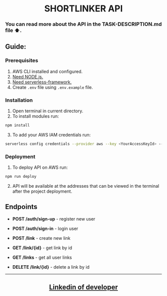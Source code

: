 <h1 align = "center">SHORTLINKER API</h1>

### You can read more about the API in the **TASK-DESCRIPTION.md** file ⬆️.

## Guide:

### Prerequisites

1. AWS CLI installed and configured.
2. <a href = "https://nodejs.org/uk" target="_blank" rel="noreferrer noopener">Need
   NODE.js.</a>
3. <a href = "https://github.com/serverless/serverless" target="_blank" rel="noreferrer noopener">Need
   serverless-framework.</a>
4. Create `.env` file using `.env.example` file.

### Installation

1. Open terminal in current directory.
2. To install modules run:

```bash ⌨️
npm install
```

3. To add your AWS IAM credentials run:

```bash ⌨️
serverless config credentials --provider aws --key <YourAccessKeyId> --secret <YourSecretAccessKey> profile serverlessUser
```

### Deployment

1. To deploy API on AWS run:

```bash ⌨️
npm run deploy
```

2.  API will be available at the addresses that can be viewed in the terminal
    after the project deployment.

## Endpoints

- **POST /auth/sign-up** - register new user
- **POST /auth/sign-in** - login user

- **POST /link** - create new link
- **GET /link/{id}** - get link by id
- **GET /links** - get all user links
- **DELETE /link/{id}** - delete a link by id

---

<h2 align = "center"><a href="https://www.linkedin.com/in/olexiy-kiselyov/" target="_blank" rel="noreferrer noopener">
Linkedin of developer</a></h2>
